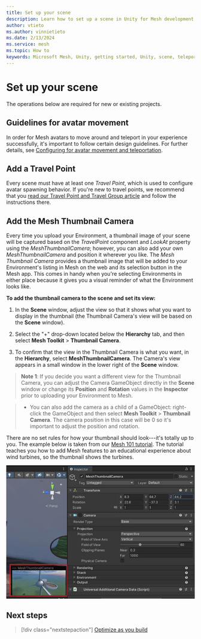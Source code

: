 ```yaml
---
title: Set up your scene
description: Learn how to set up a scene in Unity for Mesh development.
author: vtieto
ms.author: vinnietieto
ms.date: 2/13/2024
ms.service: mesh
ms.topic: How to
keywords: Microsoft Mesh, Unity, getting started, Unity, scene, teleportation, navmesh, travel point, travelgroup, player movement, groundcollision
---
```


# Set up your scene

The operations below are required for new or existing projects.

## Guidelines for avatar movement

In order for Mesh avatars to move around and teleport in your experience successfully, it's important to follow certain design guidelines. For further details, see [Configuring for avatar movement and teleportation](./configuring-for-avatar-movement-and-teleportation.md).

## Add a Travel Point

Every scene must have at least one *Travel Point*, which is used to configure avatar spawning behavior. If you're new to travel points, we recommend that you [read our Travel Point and Travel Group article](../enhance-your-environment/avatar-and-object-interactions/create-avatar-spawn-and-travel-points.md) and follow the instructions there.

## Add the Mesh Thumbnail Camera

Every time you upload your Environment, a thumbnail image of your scene will be captured based on the *TravelPoint* component and *LookAt* property using the *MeshThumbnailCamera*; however, you can also add your own *MeshThumbnailCamera* and position it wherever you like. The *Mesh Thumbnail Camera* provides a thumbnail image that will be
added to your Environment's listing in Mesh on the web and its
selection button in the Mesh app. This comes in handy when you're
selecting Environments in either place because it gives you a visual
reminder of what the Environment looks like.

**To add the thumbnail camera to the scene and set its view:**

1. In the **Scene** window, adjust the view so that it shows what you
    want to display in the thumbnail (the Thumbnail Camera's view will
    be based on the **Scene** window).

2. Select the "+" drop-down located below the **Hierarchy** tab, and
    then select **Mesh Toolkit** > **Thumbnail Camera**.

3. To confirm that the view in the Thumbnail Camera is what you want,
    in the **Hierarchy**, select **MeshThumbnailCamera**. The Camera's
    view appears in a small window in the lower right of the **Scene**
    window.

> **Note 1**: If you decide you want a different view for the Thumbnail
> Camera, you can adjust the Camera GameObject directly in the **Scene**
> window or change its **Position** and **Rotation** values in the
> **Inspector** prior to uploading your Environment to Mesh.

> - You can also add the camera as a child of a GameObject: right-click the GameObject and then select **Mesh Toolkit** > **Thumbnail Camera**. The camera position in this case will be 0 so it's important to adjust the position and rotation.

There are no set rules for how your thumbnail should look---it's totally
up to you. The example below is taken from our [Mesh 101 tutorial](../../develop/getting-started/mesh-101-tutorial/mesh-101-01-overview-and-setup.md). The tutorial teaches you how to add Mesh features to an educational experience about wind turbines, so the thumbnail shows the turbines.

![A screenshot of a computer Description automatically generated](../../media/get-started-developing-mesh/001-thumbnail-example.png)

## Next steps

> [!div class="nextstepaction"]
> [Optimize as you build](./optimize-as-you-build.md)
